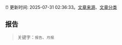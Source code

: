 :alarm_clock: 更新时间: 2025-07-31 02:36:33。[文章来源](/README.md)、[文章分类](/TAGS.md)

## 报告


> 关键字：`报告`、`月报`



